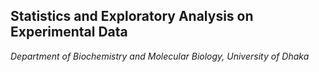 ## Statistics and Exploratory Analysis on Experimental Data 
*Department of Biochemistry and Molecular Biology, University of Dhaka* <br> 
